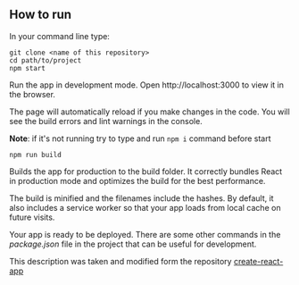 ## How to run
In your command line type:
```
git clone <name of this repository>
cd path/to/project
npm start
```

Run the app in development mode.
Open http://localhost:3000 to view it in the browser.

The page will automatically reload if you make changes in the code.
You will see the build errors and lint warnings in the console.

**Note**: if it's not running try to type and run `npm i` command before start


```
npm run build
```

Builds the app for production to the build folder.
It correctly bundles React in production mode and optimizes the build for the best performance.

The build is minified and the filenames include the hashes.
By default, it also includes a service worker so that your app loads from local cache on future visits.

Your app is ready to be deployed.
There are some other commands in the *package.json* file in the project that can be useful for development.

This description was taken and modified form the repository [create-react-app]


[create-react-app]: <https://github.com/facebook/create-react-app>

